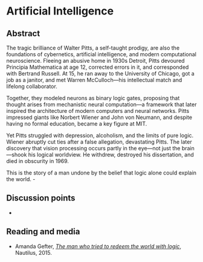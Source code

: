 # Artificial Intelligence


## Abstract

The tragic brilliance of Walter Pitts, a self-taught prodigy, are also the foundations of cybernetics, artificial intelligence, and modern computational neuroscience. Fleeing an abusive home in 1930s Detroit, Pitts devoured Principia Mathematica at age 12, corrected errors in it, and corresponded with Bertrand Russell. At 15, he ran away to the University of Chicago, got a job as a janitor, and met Warren McCulloch—his intellectual match and lifelong collaborator.

Together, they modeled neurons as binary logic gates, proposing that thought arises from mechanistic neural computation—a framework that later inspired the architecture of modern computers and neural networks. Pitts impressed giants like Norbert Wiener and John von Neumann, and despite having no formal education, became a key figure at MIT.

Yet Pitts struggled with depression, alcoholism, and the limits of pure logic. Wiener abruptly cut ties after a false allegation, devastating Pitts. The later discovery that vision processing occurs partly in the eye—not just the brain—shook his logical worldview. He withdrew, destroyed his dissertation, and died in obscurity in 1969. 

This is the story of a man undone by the belief that logic alone could explain the world. -

## Discussion points

* 


## Reading and media

* Amanda Gefter, [*The man who tried to redeem the world with logic*](../reading_material/ai_amanda_gefter_2015.pdf), Nautilus, 2015.